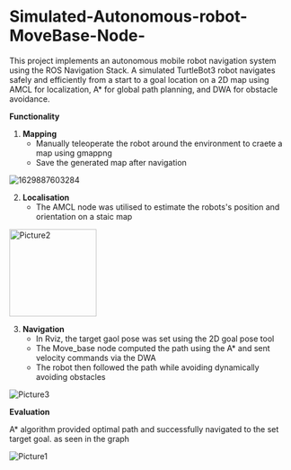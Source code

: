 # Simulated-Autonomous-robot-MoveBase-Node-
This project implements an autonomous mobile robot navigation system using the ROS Navigation Stack.
A simulated TurtleBot3 robot navigates safely and efficiently from a start to a goal location on a 2D 
map using AMCL for localization, A* for global path planning, and DWA for obstacle avoidance.

**Functionality**
1. **Mapping**
   - Manually teleoperate the robot around the environment to craete a map using gmappng
   - Save the generated map after navigation

![1629887603284](https://github.com/user-attachments/assets/5bcdd4c2-d55e-489a-b6ea-8a6af38cb9fc)


2. **Localisation**
   - The AMCL node was utilised to estimate the robots's position and orientation on a staic map

<img width="155" alt="Picture2" src="https://github.com/user-attachments/assets/3cb64c47-13b2-46df-9b57-76711de26896" />


3. **Navigation**
   - In Rviz, the target gaol pose was set using the 2D goal pose tool
   - The Move_base node computed the path using the A* and sent velocity commands via the DWA
   - The robot then followed the path while avoiding dynamically avoiding obstacles

![Picture3](https://github.com/user-attachments/assets/4650b9e2-ccb4-422d-821b-8770609302af)


**Evaluation**

A* algorithm provided optimal path and successfully navigated to the set target goal. as seen in the graph

![Picture1](https://github.com/user-attachments/assets/9203f09a-8194-493b-9cc9-e28471940484)

